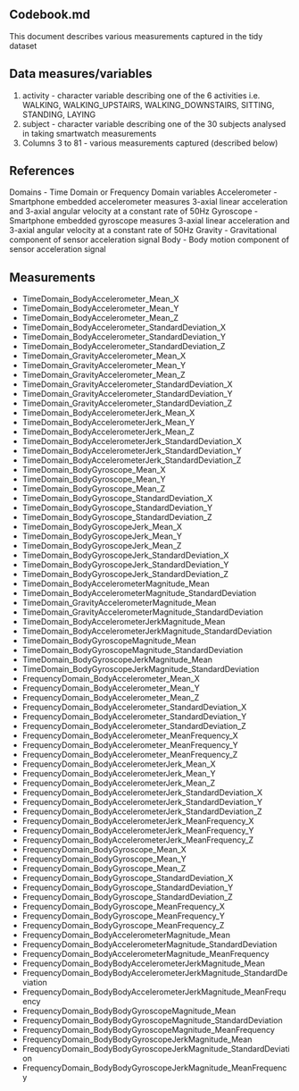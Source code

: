 ## Codebook.md
This document describes various measurements captured in the tidy dataset

## Data measures/variables
1. activity - character variable describing one of the 6 activities i.e. WALKING, WALKING_UPSTAIRS, WALKING_DOWNSTAIRS, SITTING, STANDING, LAYING
2. subject - character variable describing one of the 30 subjects analysed in taking smartwatch measurements
3. Columns 3 to 81 - various measurements captured (described below)

## References
Domains - Time Domain or Frequency Domain variables
Accelerometer - Smartphone embedded accelerometer measures  3-axial linear acceleration and 3-axial angular velocity at a constant rate of 50Hz
Gyroscope -  Smartphone embedded gyroscope measures 3-axial linear acceleration and 3-axial angular velocity at a constant rate of 50Hz
Gravity - Gravitational component of sensor acceleration signal
Body - Body motion component of sensor acceleration signal

## Measurements
- TimeDomain_BodyAccelerometer_Mean_X
- TimeDomain_BodyAccelerometer_Mean_Y
- TimeDomain_BodyAccelerometer_Mean_Z
- TimeDomain_BodyAccelerometer_StandardDeviation_X
- TimeDomain_BodyAccelerometer_StandardDeviation_Y
- TimeDomain_BodyAccelerometer_StandardDeviation_Z
- TimeDomain_GravityAccelerometer_Mean_X
- TimeDomain_GravityAccelerometer_Mean_Y
- TimeDomain_GravityAccelerometer_Mean_Z
- TimeDomain_GravityAccelerometer_StandardDeviation_X
- TimeDomain_GravityAccelerometer_StandardDeviation_Y
- TimeDomain_GravityAccelerometer_StandardDeviation_Z
- TimeDomain_BodyAccelerometerJerk_Mean_X
- TimeDomain_BodyAccelerometerJerk_Mean_Y
- TimeDomain_BodyAccelerometerJerk_Mean_Z
- TimeDomain_BodyAccelerometerJerk_StandardDeviation_X
- TimeDomain_BodyAccelerometerJerk_StandardDeviation_Y
- TimeDomain_BodyAccelerometerJerk_StandardDeviation_Z
- TimeDomain_BodyGyroscope_Mean_X
- TimeDomain_BodyGyroscope_Mean_Y
- TimeDomain_BodyGyroscope_Mean_Z
- TimeDomain_BodyGyroscope_StandardDeviation_X
- TimeDomain_BodyGyroscope_StandardDeviation_Y
- TimeDomain_BodyGyroscope_StandardDeviation_Z
- TimeDomain_BodyGyroscopeJerk_Mean_X
- TimeDomain_BodyGyroscopeJerk_Mean_Y
- TimeDomain_BodyGyroscopeJerk_Mean_Z
- TimeDomain_BodyGyroscopeJerk_StandardDeviation_X
- TimeDomain_BodyGyroscopeJerk_StandardDeviation_Y
- TimeDomain_BodyGyroscopeJerk_StandardDeviation_Z
- TimeDomain_BodyAccelerometerMagnitude_Mean
- TimeDomain_BodyAccelerometerMagnitude_StandardDeviation
- TimeDomain_GravityAccelerometerMagnitude_Mean
- TimeDomain_GravityAccelerometerMagnitude_StandardDeviation
- TimeDomain_BodyAccelerometerJerkMagnitude_Mean
- TimeDomain_BodyAccelerometerJerkMagnitude_StandardDeviation
- TimeDomain_BodyGyroscopeMagnitude_Mean
- TimeDomain_BodyGyroscopeMagnitude_StandardDeviation
- TimeDomain_BodyGyroscopeJerkMagnitude_Mean
- TimeDomain_BodyGyroscopeJerkMagnitude_StandardDeviation
- FrequencyDomain_BodyAccelerometer_Mean_X
- FrequencyDomain_BodyAccelerometer_Mean_Y
- FrequencyDomain_BodyAccelerometer_Mean_Z
- FrequencyDomain_BodyAccelerometer_StandardDeviation_X
- FrequencyDomain_BodyAccelerometer_StandardDeviation_Y
- FrequencyDomain_BodyAccelerometer_StandardDeviation_Z
- FrequencyDomain_BodyAccelerometer_MeanFrequency_X
- FrequencyDomain_BodyAccelerometer_MeanFrequency_Y
- FrequencyDomain_BodyAccelerometer_MeanFrequency_Z
- FrequencyDomain_BodyAccelerometerJerk_Mean_X
- FrequencyDomain_BodyAccelerometerJerk_Mean_Y
- FrequencyDomain_BodyAccelerometerJerk_Mean_Z
- FrequencyDomain_BodyAccelerometerJerk_StandardDeviation_X
- FrequencyDomain_BodyAccelerometerJerk_StandardDeviation_Y
- FrequencyDomain_BodyAccelerometerJerk_StandardDeviation_Z
- FrequencyDomain_BodyAccelerometerJerk_MeanFrequency_X
- FrequencyDomain_BodyAccelerometerJerk_MeanFrequency_Y
- FrequencyDomain_BodyAccelerometerJerk_MeanFrequency_Z
- FrequencyDomain_BodyGyroscope_Mean_X
- FrequencyDomain_BodyGyroscope_Mean_Y
- FrequencyDomain_BodyGyroscope_Mean_Z
- FrequencyDomain_BodyGyroscope_StandardDeviation_X
- FrequencyDomain_BodyGyroscope_StandardDeviation_Y
- FrequencyDomain_BodyGyroscope_StandardDeviation_Z
- FrequencyDomain_BodyGyroscope_MeanFrequency_X
- FrequencyDomain_BodyGyroscope_MeanFrequency_Y
- FrequencyDomain_BodyGyroscope_MeanFrequency_Z
- FrequencyDomain_BodyAccelerometerMagnitude_Mean
- FrequencyDomain_BodyAccelerometerMagnitude_StandardDeviation
- FrequencyDomain_BodyAccelerometerMagnitude_MeanFrequency
- FrequencyDomain_BodyBodyAccelerometerJerkMagnitude_Mean
- FrequencyDomain_BodyBodyAccelerometerJerkMagnitude_StandardDeviation
- FrequencyDomain_BodyBodyAccelerometerJerkMagnitude_MeanFrequency
- FrequencyDomain_BodyBodyGyroscopeMagnitude_Mean
- FrequencyDomain_BodyBodyGyroscopeMagnitude_StandardDeviation
- FrequencyDomain_BodyBodyGyroscopeMagnitude_MeanFrequency
- FrequencyDomain_BodyBodyGyroscopeJerkMagnitude_Mean
- FrequencyDomain_BodyBodyGyroscopeJerkMagnitude_StandardDeviation
- FrequencyDomain_BodyBodyGyroscopeJerkMagnitude_MeanFrequency

